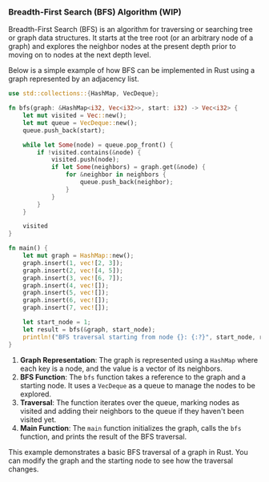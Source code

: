 ### Breadth-First Search (BFS) Algorithm (WIP)

Breadth-First Search (BFS) is an algorithm for traversing or searching tree or graph data structures. It starts at the tree root (or an arbitrary node of a graph) and explores the neighbor nodes at the present depth prior to moving on to nodes at the next depth level.

Below is a simple example of how BFS can be implemented in Rust using a graph represented by an adjacency list.

```rust
use std::collections::{HashMap, VecDeque};

fn bfs(graph: &HashMap<i32, Vec<i32>>, start: i32) -> Vec<i32> {
    let mut visited = Vec::new();
    let mut queue = VecDeque::new();
    queue.push_back(start);

    while let Some(node) = queue.pop_front() {
        if !visited.contains(&node) {
            visited.push(node);
            if let Some(neighbors) = graph.get(&node) {
                for &neighbor in neighbors {
                    queue.push_back(neighbor);
                }
            }
        }
    }

    visited
}

fn main() {
    let mut graph = HashMap::new();
    graph.insert(1, vec![2, 3]);
    graph.insert(2, vec![4, 5]);
    graph.insert(3, vec![6, 7]);
    graph.insert(4, vec![]);
    graph.insert(5, vec![]);
    graph.insert(6, vec![]);
    graph.insert(7, vec![]);

    let start_node = 1;
    let result = bfs(&graph, start_node);
    println!("BFS traversal starting from node {}: {:?}", start_node, result);
}
```

1. **Graph Representation**: The graph is represented using a `HashMap` where each key is a node, and the value is a vector of its neighbors.
2. **BFS Function**: The `bfs` function takes a reference to the graph and a starting node. It uses a `VecDeque` as a queue to manage the nodes to be explored.
3. **Traversal**: The function iterates over the queue, marking nodes as visited and adding their neighbors to the queue if they haven't been visited yet.
4. **Main Function**: The `main` function initializes the graph, calls the `bfs` function, and prints the result of the BFS traversal.

This example demonstrates a basic BFS traversal of a graph in Rust. You can modify the graph and the starting node to see how the traversal changes.
